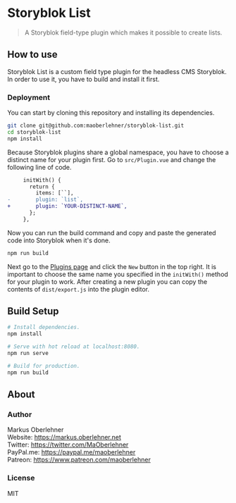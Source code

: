 # Storyblok List

> A Storyblok field-type plugin which makes it possible to create lists.

## How to use

Storyblok List is a custom field type plugin for the headless CMS Storyblok. In order to use it, you have to build and install it first.

### Deployment

You can start by cloning this repository and installing its dependencies.

```bash
git clone git@github.com:maoberlehner/storyblok-list.git
cd storyblok-list
npm install
```

Because Storyblok plugins share a global namespace, you have to choose a distinct name for your plugin first. Go to `src/Plugin.vue` and change the following line of code.

```diff
     initWith() {
       return {
         items: [``],
-        plugin: `list`,
+        plugin: `YOUR-DISTINCT-NAME`,
       };
     },
```

Now you can run the build command and copy and paste the generated code into Storyblok when it's done.

```bash
npm run build
```

Next go to the [Plugins page](https://app.storyblok.com/#!/me/plugins) and click the `New` button in the top right. It is important to choose the same name you specified in the `initWith()` method for your plugin to work. After creating a new plugin you can copy the contents of `dist/export.js` into the plugin editor.

## Build Setup

```bash
# Install dependencies.
npm install

# Serve with hot reload at localhost:8080.
npm run serve

# Build for production.
npm run build
```

## About

### Author

Markus Oberlehner  
Website: https://markus.oberlehner.net  
Twitter: https://twitter.com/MaOberlehner  
PayPal.me: https://paypal.me/maoberlehner  
Patreon: https://www.patreon.com/maoberlehner

### License

MIT
